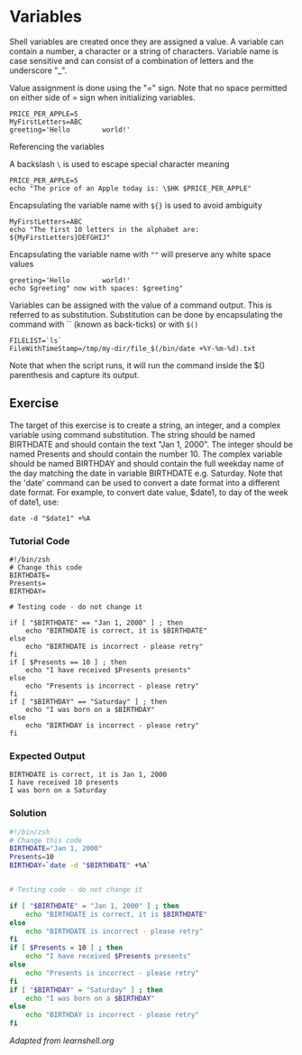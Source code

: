 # Variables

Shell variables are created once they are assigned a value. A variable can contain a number, a character or a string of characters. Variable name is case sensitive and can consist of a combination of letters and the underscore "_".

Value assignment is done using the "=" sign. Note that no space permitted on either side of = sign when initializing variables.

    PRICE_PER_APPLE=5
    MyFirstLetters=ABC
    greeting='Hello        world!'

Referencing the variables

A backslash `\` is used to escape special character meaning

    PRICE_PER_APPLE=5
    echo "The price of an Apple today is: \$HK $PRICE_PER_APPLE"

Encapsulating the variable name with `${}` is used to avoid ambiguity

    MyFirstLetters=ABC
    echo "The first 10 letters in the alphabet are: ${MyFirstLetters}DEFGHIJ"

Encapsulating the variable name with `""` will preserve any white space values

    greeting='Hello        world!'
    echo $greeting" now with spaces: $greeting"

Variables can be assigned with the value of a command output. This is referred to as substitution. Substitution can be done by encapsulating the command with `` (known as back-ticks) or with `$()`

    FILELIST=`ls`
    FileWithTimeStamp=/tmp/my-dir/file_$(/bin/date +%Y-%m-%d).txt

Note that when the script runs, it will run the command inside the $() parenthesis and capture its output.

## Exercise

The target of this exercise is to create a string, an integer, and a complex variable using command substitution. The string should be named BIRTHDATE and should contain the text "Jan 1, 2000". The integer should be named Presents and should contain the number 10. The complex variable should be named BIRTHDAY and should contain the full weekday name of the day matching the date in variable BIRTHDATE e.g. Saturday. Note that the 'date' command can be used to convert a date format into a different date format. For example, to convert date value, $date1, to day of the week of date1, use:

    date -d "$date1" +%A

### Tutorial Code

    #!/bin/zsh
    # Change this code
    BIRTHDATE=
    Presents=
    BIRTHDAY=

    # Testing code - do not change it

    if [ "$BIRTHDATE" == "Jan 1, 2000" ] ; then
        echo "BIRTHDATE is correct, it is $BIRTHDATE"
    else
        echo "BIRTHDATE is incorrect - please retry"
    fi
    if [ $Presents == 10 ] ; then
        echo "I have received $Presents presents"
    else
        echo "Presents is incorrect - please retry"
    fi
    if [ "$BIRTHDAY" == "Saturday" ] ; then
        echo "I was born on a $BIRTHDAY"
    else
        echo "BIRTHDAY is incorrect - please retry"
    fi

### Expected Output

    BIRTHDATE is correct, it is Jan 1, 2000
    I have received 10 presents
    I was born on a Saturday

### Solution

```zsh
#!/bin/zsh
# Change this code
BIRTHDATE="Jan 1, 2000"
Presents=10
BIRTHDAY=`date -d "$BIRTHDATE" +%A`


# Testing code - do not change it

if [ "$BIRTHDATE" = "Jan 1, 2000" ] ; then
    echo "BIRTHDATE is correct, it is $BIRTHDATE"
else
    echo "BIRTHDATE is incorrect - please retry"
fi
if [ $Presents = 10 ] ; then
    echo "I have received $Presents presents"
else
    echo "Presents is incorrect - please retry"
fi
if [ "$BIRTHDAY" = "Saturday" ] ; then
    echo "I was born on a $BIRTHDAY"
else
    echo "BIRTHDAY is incorrect - please retry"
fi
```

*Adapted from learnshell.org*
